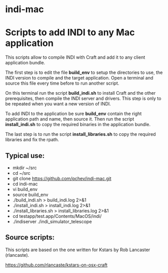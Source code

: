 # indi-mac
# Scripts to add INDI to any Mac application

This scripts allow to compile INDI with Craft and add it to any client application bundle.

The first step is to edit the file **build_env** to setup the directories to use, the INDI version to compile and the target application.
Open a terminal and source this file every time before to run another script.

On this terminal run the script **build_indi.sh** to install Craft and the other prerequisites, then compile the INDI server and drivers.
This step is only to be repeated when you want a new version of INDI.

To add INDI to the application be sure **build_env** contain the right application path and name, then source it. Then run the script **install_indi.sh** to copy the required binaries in the application bundle.

The last step is to run the script **install_libraries.sh** to copy the required libraries and fix the rpath.

## Typical use:

- mkdir ~/src 
- cd ~/src
- git clone https://github.com/pchev/indi-mac.git
- cd indi-mac
- vi build_env
- source build_env
- ./build_indi.sh > build_indi.log 2>&1
- ./install_indi.sh > install_indi.log 2>&1
- ./install_libraries.sh > install_libraries.log 2>&1
- cd testapp/test.app/Contents/MacOS/indi/
- ./indiserver ./indi_simulator_telescope

## Source scripts:

This scripts are based on the one written for Kstars by Rob Lancaster (rlancaste). 

https://github.com/rlancaste/kstars-on-osx-craft

